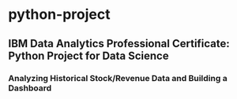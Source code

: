 # python-project

## IBM Data Analytics Professional Certificate: Python Project for Data Science

### Analyzing Historical Stock/Revenue Data and Building a Dashboard
